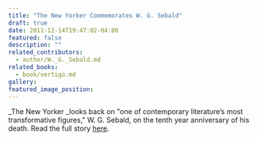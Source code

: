```yaml
---
title: "The New Yorker Commemorates W. G. Sebald"
draft: true
date: 2011-12-14T19:47:02-04:00
featured: false
description: ""
related_contributors:
  - author/W._G._Sebald.md
related_books:
  - book/vertigo.md
gallery:
featured_image_position: 
---
```


_The New Yorker _looks back on "one of contemporary literature’s most transformative figures," W. G. Sebald, on the tenth year anniversary of his death. Read the full story [here](http://www.newyorker.com/online/blogs/books/2011/12/why-you-should-read-w-g-sebald.html#entry-more). 

